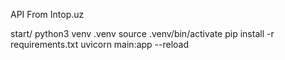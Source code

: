 API From Intop.uz

start/
    python3 venv .venv
    source .venv/bin/activate
    pip install -r requirements.txt
    uvicorn main:app --reload